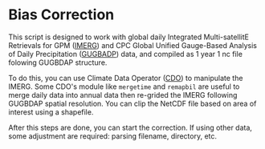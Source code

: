# Bias Correction

This script is designed to work with global daily Integrated Multi-satellitE Retrievals for GPM ([IMERG](https://gpm.nasa.gov/data/imerg)) and CPC Global Unified Gauge-Based Analysis of Daily Precipitation ([GUGBADP](https://psl.noaa.gov/data/gridded/data.cpc.globalprecip.html)) data, and compiled as 1 year 1 nc file folowing GUGBDAP structure. 

To do this, you can use Climate Data Operator ([CDO](https://code.mpimet.mpg.de/projects/cdo)) to manipulate the IMERG. Some CDO's module like `mergetime` and `remapbil` are useful to merge daily data into annual data then re-grided the IMERG following GUGBDAP spatial resolution. 
You can clip the NetCDF file based on area of interest using a shapefile.

After this steps are done, you can start the correction. If using other data, some adjustment are required: parsing filename, directory, etc.
